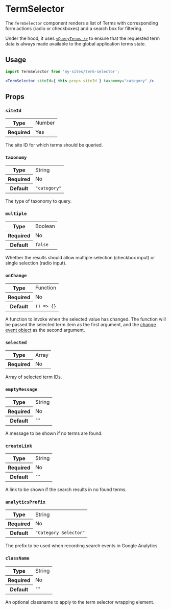 TermSelector
============

The `TermSelector` component renders a list of Terms with corresponding form actions (radio or checkboxes) and a search box for filtering.

Under the hood, it uses [`<QueryTerms />`](../../components/data/query-terms) to ensure that the requested term data is always made available to the global application terms state.

## Usage

```jsx
import TermSelector from 'my-sites/term-selector';

<TermSelector siteId={ this.props.siteId } taxonomy="category" />
```

## Props

### `siteId`

<table>
	<tr><th>Type</th><td>Number</td></tr>
	<tr><th>Required</th><td>Yes</td></tr>
</table>

The site ID for which terms should be queried.

### `taxonomy`

<table>
	<tr><th>Type</th><td>String</td></tr>
	<tr><th>Required</th><td>No</td></tr>
	<tr><th>Default</th><td><code>"category"</code></td></tr>
</table>

The type of taxonomy to query.

### `multiple`

<table>
	<tr><th>Type</th><td>Boolean</td></tr>
	<tr><th>Required</th><td>No</td></tr>
	<tr><th>Default</th><td><code>false</code></td></tr>
</table>

Whether the results should allow multiple selection (checkbox input) or single selection (radio input).

### `onChange`

<table>
	<tr><th>Type</th><td>Function</td></tr>
	<tr><th>Required</th><td>No</td></tr>
	<tr><th>Default</th><td><code>() => {}</code></td></tr>
</table>

A function to invoke when the selected value has changed. The function will be passed the selected term item as the first argument, and the [change event object](https://developer.mozilla.org/en-US/docs/Web/Events/change) as the second argument.

### `selected`

<table>
	<tr><th>Type</th><td>Array</td></tr>
	<tr><th>Required</th><td>No</td></tr>
</table>

Array of selected term IDs.

### `emptyMessage`

<table>
	<tr><th>Type</th><td>String</td></tr>
	<tr><th>Required</th><td>No</td></tr>
	<tr><th>Default</th><td><code>""</code></td></tr>
</table>

A message to be shown if no terms are found.

### `createLink`

<table>
	<tr><th>Type</th><td>String</td></tr>
	<tr><th>Required</th><td>No</td></tr>
	<tr><th>Default</th><td><code>""</code></td></tr>
</table>

A link to be shown if the search results in no found terms.

### `analyticsPrefix`

<table>
	<tr><th>Type</th><td>String</td></tr>
	<tr><th>Required</th><td>No</td></tr>
	<tr><th>Default</th><td><code>"Category Selector"</code></td></tr>
</table>

The prefix to be used when recording search events in Google Analytics

### `className`

<table>
	<tr><th>Type</th><td>String</td></tr>
	<tr><th>Required</th><td>No</td></tr>
	<tr><th>Default</th><td><code>""</code></td></tr>
</table>

An optional classname to apply to the term selector wrapping element.
